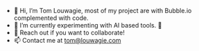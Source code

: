- 👋 Hi, I’m Tom Louwagie, most of my project are with Bubble.io complemented with code.
- 🌱 I’m currently experimenting with AI based tools. 🤖
- 💞️ Reach out if you want to collaborate!
- 📫 Contact me at tom@louwagie.com

